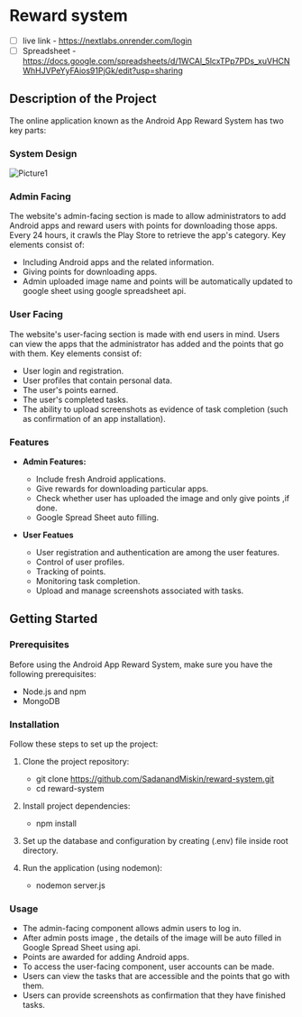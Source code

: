 #  Reward system

 - [ ] live link - https://nextlabs.onrender.com/login
 - [ ] Spreadsheet - https://docs.google.com/spreadsheets/d/1WCAl_5lcxTPp7PDs_xuVHCNWhHJVPeYyFAios91PjGk/edit?usp=sharing

## Description of the Project

The online application known as the Android App Reward System has two key parts:

### System Design 
![Picture1](https://github.com/SadanandMiskin/reward-system/assets/119523972/1cfc2355-78de-4d43-aae5-8396ed4979f1)



### Admin Facing 
The website's admin-facing section is made to allow administrators to add Android apps and reward users with points for downloading those apps. Every 24 hours, it crawls the Play Store to retrieve the app's category. Key elements consist of:
- Including Android apps and the related information.
- Giving points for downloading apps.
- Admin uploaded image name and points will be automatically updated to google sheet using google spreadsheet api.


### User Facing 
The website's user-facing section is made with end users in mind. Users can view the apps that the administrator has added and the points that go with them. Key elements consist of:
- User login and registration.
- User profiles that contain personal data.
- The user's points earned.
- The user's completed tasks.
- The ability to upload screenshots as evidence of task completion (such as confirmation of an app installation).


### Features

- **Admin Features:** 
  - Include fresh Android applications.
  - Give rewards for downloading particular apps.
  - Check whether user has uploaded the image and only give points ,if done.
  - Google Spread Sheet auto filling.

- **User Featues**
  - User registration and authentication are among the user features.
  - Control of user profiles.
  - Tracking of points.
  - Monitoring task completion.
  - Upload and manage screenshots associated with tasks.


## Getting Started

### Prerequisites

Before using the Android App Reward System, make sure you have the following prerequisites:

- Node.js and npm
- MongoDB 

### Installation

Follow these steps to set up the project:

1. Clone the project repository:

   
   - git clone https://github.com/SadanandMiskin/reward-system.git
   - cd reward-system


2. Install project dependencies:

   - npm install
 
3. Set up the database and configuration by creating (.env) file inside root directory.

4. Run the application (using nodemon):
   - nodemon server.js
   

### Usage
- The admin-facing component allows admin users to log in.
- After admin posts image , the details of the image will be auto filled in Google Spread Sheet using api.
- Points are awarded for adding Android apps.
- To access the user-facing component, user accounts can be made.
- Users can view the tasks that are accessible and the points that go with them.
- Users can provide screenshots as confirmation that they have finished tasks.

